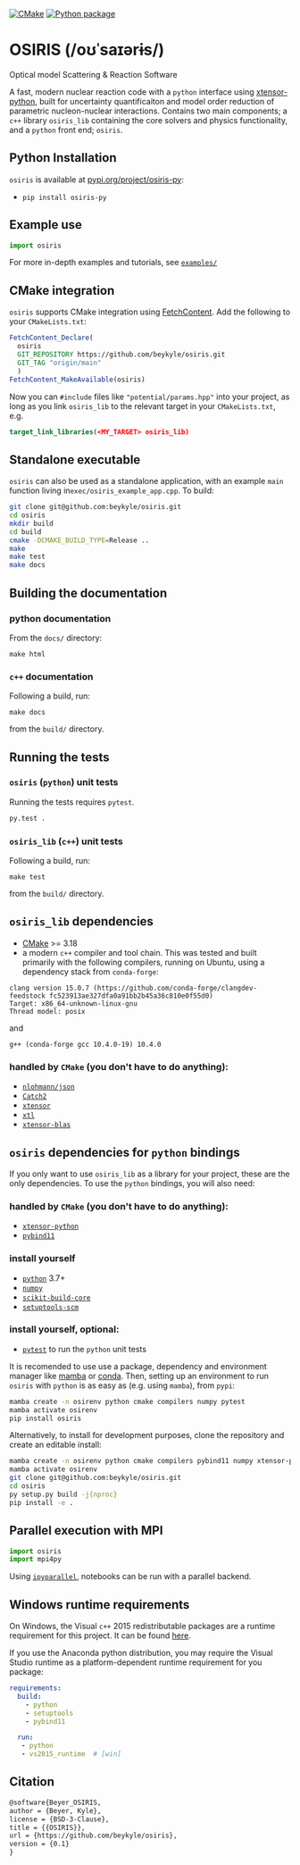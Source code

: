 [![CMake](https://github.com/beykyle/osiris/actions/workflows/cmake.yml/badge.svg)](https://github.com/beykyle/osiris/actions/workflows/cmake.yml) [![Python package](https://github.com/beykyle/osiris/actions/workflows/python-package.yml/badge.svg)](https://github.com/beykyle/osiris/actions/workflows/python-package.yml)

OSIRIS   (/oʊˈsaɪərɨs/)
==============
Optical model Scattering & Reaction Software 

A fast, modern nuclear reaction code with a `python` interface using [xtensor-python](https://github.com/xtensor-stack/xtensor-python), built for uncertainty quantificaiton and model order reduction of parametric nucleon-nuclear interactions. Contains two main components; a `c++` library `osiris_lib` containing the core solvers and physics functionality, and a `python` front end; `osiris`.

Python Installation
------------

`osiris` is available at [pypi.org/project/osiris-py](https://pypi.org/project/osiris-py):

 - `pip install osiris-py`

Example use
--------------

```python
import osiris

```

For more in-depth examples and tutorials, see [`examples/`](https://github.com/beykyle/osiris/tree/main/examples)

CMake integration
-----------------

`osiris` supports CMake integration using [FetchContent](https://cmake.org/cmake/help/latest/module/FetchContent.html). Add the following to your `CMakeLists.txt`:

```cmake
FetchContent_Declare(
  osiris 
  GIT_REPOSITORY https://github.com/beykyle/osiris.git
  GIT_TAG "origin/main"
  )
FetchContent_MakeAvailable(osiris)
```

Now you can `#include` files like `"potential/params.hpp"` into your project, as long as you link `osiris_lib` to the relevant target in your `CMakeLists.txt`, e.g.

```cmake
target_link_libraries(<MY_TARGET> osiris_lib)
```

Standalone executable 
----------------------------

`osiris` can also be used as a standalone application, with an example `main` function living in`exec/osiris_example_app.cpp`. To build:

```zsh
git clone git@github.com:beykyle/osiris.git
cd osiris
mkdir build
cd build 
cmake -DCMAKE_BUILD_TYPE=Release .. 
make 
make test
make docs
```


Building the documentation
--------------------------

### python documentation
From the `docs/` directory:

```
make html
```

### `c++` documentation

Following a build, run:

```
make docs
```

from the `build/` directory. 

Running the tests
-----------------

### `osiris` (`python`) unit tests

Running the tests requires `pytest`.

```bash
py.test .
```

### `osiris_lib` (`c++`) unit tests

Following a build, run:

```
make test
```

from the `build/` directory. 

`osiris_lib` dependencies
-----------------

- [CMake](https://cmake.org/) >= 3.18
- a modern `c++` compiler and tool chain. This was tested and built primarily with the following compilers, running on Ubuntu, using a dependency stack from `conda-forge`:

```
clang version 15.0.7 (https://github.com/conda-forge/clangdev-feedstock fc523913ae327dfa0a91bb2b45a36c810e0f55d0)
Target: x86_64-unknown-linux-gnu
Thread model: posix
```

and 

```
g++ (conda-forge gcc 10.4.0-19) 10.4.0
```

### handled by `CMake` (you don't have to do anything):
- [`nlohmann/json`](https://github.com/nlohmann/json)
- [`Catch2`](https://catch2.docsforge.com/)
- [`xtensor`](https://github.com/xtensor-stack/xtensor)
- [`xtl`](https://github.com/xtensor-stack/xtl)
- [`xtensor-blas`](https://github.com/xtensor-stack/xtensor-blas)

`osiris` dependencies for `python` bindings
-----------------

If you only want to use `osiris_lib` as a library for your project, these are the only dependencies. To use the `python` bindings, you will also need:

### handled by `CMake` (you don't have to do anything):
- [`xtensor-python`](https://github.com/xtensor-stack/xtensor-python)
- [`pybind11`](https://pybind11.readthedocs.io/en/stable/index.html)

### install yourself
- [`python`](https://www.python.org/) 3.7+
- [`numpy`](https://numpy.org/)
- [`scikit-build-core`](https://github.com/scikit-build/scikit-build-core)
- [`setuptools-scm`](https://pypi.org/project/setuptools-scm/)

### install yourself, optional:
- [`pytest`](https://docs.pytest.org/en/7.4.x/) to run the `python` unit tests

It is recomended to use use a package, dependency and environment manager like [mamba](https://mamba.readthedocs.io/en/latest/) or [conda](https://docs.conda.io/en/latest/). Then, setting up an environment to run `osiris` with `python` is as easy as (e.g. using `mamba`), from `pypi`:

```zsh
mamba create -n osirenv python cmake compilers numpy pytest
mamba activate osirenv
pip install osiris
```
Alternatively, to install for development purposes, clone the repository and create an editable install: 

```zsh
mamba create -n osirenv python cmake compilers pybind11 numpy xtensor-python
mamba activate osirenv
git clone git@github.com:beykyle/osiris.git
cd osiris
py setup.py build -j{nproc}
pip install -e .
```

Parallel execution with MPI
----------------------------
```python
import osiris
import mpi4py
```

Using [`ipyparallel`](https://ipyparallel.readthedocs.io/en/latest/), notebooks can be run with a parallel backend.

Windows runtime requirements
----------------------------

On Windows, the Visual `c++` 2015 redistributable packages are a runtime
requirement for this project. It can be found [here](https://www.microsoft.com/en-us/download/details.aspx?id=48145).

If you use the Anaconda python distribution, you may require the Visual Studio
runtime as a platform-dependent runtime requirement for you package:

```yaml
requirements:
  build:
    - python
    - setuptools
    - pybind11

  run:
   - python
   - vs2015_runtime  # [win]
```


Citation
-----------------
```latex
@software{Beyer_OSIRIS,
author = {Beyer, Kyle},
license = {BSD-3-Clause},
title = {{OSIRIS}},
url = {https://github.com/beykyle/osiris},
version = {0.1}
}
```
